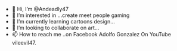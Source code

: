 - 👋 Hi, I’m @Andeadly47
- 👀 I’m interested in ...create meet people gaming 
- 🌱 I’m currently learning cartoons design...
- 💞️ I’m looking to collaborate on art...
- 📫 How to reach me ..on Facebook Adolfo Gonzalez
On YouTube vileevil47.

<!---
Andeadly47/Andeadly47 is a ✨ special ✨ repository because its `README.md` (this file) appears on your GitHub profile.
You can click the Preview link to take a look at your changes.
--->
